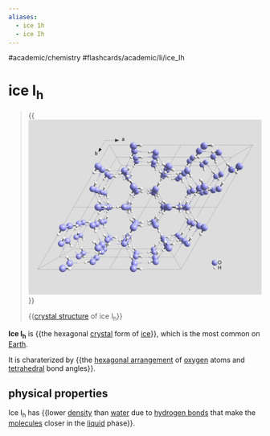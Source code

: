 ```yaml
---
aliases:
  - ice 1h
  - ice Ih
---
```


#academic/chemistry #flashcards/academic/Ii/ice_Ih

# ice I<sub>h</sub>

> {{![Structure of ice I<sub>h</sub>](../attachments/Cryst%20struct%20ice.png)}}
>
> {{[crystal structure](crystal%20structure.md) of ice I<sub>h</sub>}} <!--SR:!2023-05-27,39,296!2023-05-31,42,296-->

__Ice I<sub>h</sub>__ is {{the hexagonal [crystal](crystal.md) form of [ice](ice.md)}}, which is the most common on [Earth](Earth.md). <!--SR:!2023-08-30,99,270-->

It is charaterized by {{the [hexagonal arrangement](hexagonal%20crystal%20family.md) of [oxygen](oxygen.md) atoms and [tetrahedral](tetrahedron.md) bond angles}}. <!--SR:!2023-05-24,36,270-->

## physical properties

Ice I<sub>h</sub> has {{lower [density](density.md) than [water](water.md) due to [hydrogen bonds](hydrogen%20bond.md) that make the [molecules](molecule.md) closer in the [liquid](liquid.md) phase}}. <!--SR:!2023-08-28,97,270-->
